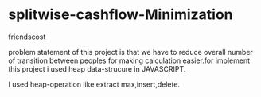 # splitwise-cashflow-Minimization
friendscost

problem statement of this project is that we have to reduce overall number of transition between peoples for making calculation easier.for implement this project i used heap data-strucure in JAVASCRIPT.

I used heap-operation like extract max,insert,delete.
